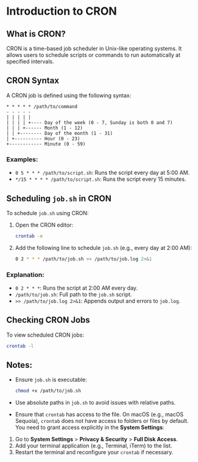 
# Introduction to CRON

## What is CRON?
CRON is a time-based job scheduler in Unix-like operating systems. It allows users to schedule scripts or commands to run automatically at specified intervals.

## CRON Syntax
A CRON job is defined using the following syntax:
```
* * * * * /path/to/command
- - - - -
| | | | |
| | | | +---- Day of the week (0 - 7, Sunday is both 0 and 7)
| | | +------ Month (1 - 12)
| | +-------- Day of the month (1 - 31)
| +---------- Hour (0 - 23)
+------------ Minute (0 - 59)
```

### Examples:
- `0 5 * * * /path/to/script.sh`: Runs the script every day at 5:00 AM.
- `*/15 * * * * /path/to/script.sh`: Runs the script every 15 minutes.

## Scheduling `job.sh` in CRON
To schedule `job.sh` using CRON:
1. Open the CRON editor:
   ```bash
   crontab -e
   ```
2. Add the following line to schedule `job.sh` (e.g., every day at 2:00 AM):
   ```bash
   0 2 * * * /path/to/job.sh >> /path/to/job.log 2>&1
   ```

### Explanation:
- `0 2 * * *`: Runs the script at 2:00 AM every day.
- `/path/to/job.sh`: Full path to the `job.sh` script.
- `>> /path/to/job.log 2>&1`: Appends output and errors to `job.log`.

## Checking CRON Jobs
To view scheduled CRON jobs:
```bash
crontab -l
```

## Notes:
- Ensure `job.sh` is executable:
  ```bash
  chmod +x /path/to/job.sh
  ```
- Use absolute paths in `job.sh` to avoid issues with relative paths.

- Ensure that `crontab` has access to the file. On macOS (e.g., macOS Sequoia), `crontab` does not have access to folders or files by default. You need to grant access explicitly in the **System Settings**:
1. Go to **System Settings** > **Privacy & Security** > **Full Disk Access**.
2. Add your terminal application (e.g., Terminal, iTerm) to the list.
3. Restart the terminal and reconfigure your `crontab` if necessary.